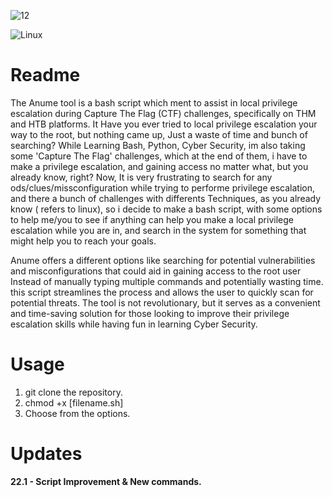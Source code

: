 ![12](https://user-images.githubusercontent.com/90532971/213889143-29978dbf-d46c-4a85-a33b-7c410daa7f19.png)

![Linux](https://img.shields.io/badge/Linux-FCC624?style=for-the-badge&logo=linux&logoColor=black)
# Readme

The Anume tool is a bash script which ment to assist in local privilege escalation during Capture The Flag (CTF) challenges, specifically on THM and HTB platforms. It
Have you ever tried to local privilege escalation your way to the root, but nothing came up, Just a waste of time and bunch of searching? While Learning Bash, Python, Cyber Security, im also taking some 'Capture The Flag' challenges, which at the end of them, i have to make a privilege escalation, and gaining access no matter what, but you already know, right? Now, It is very frustrating to search for any ods/clues/missconfiguration while trying to performe privilege escalation, and there a bunch of  challenges with differents Techniques, as you already know ( refers to linux), so i decide to make a bash script, with some options to help me/you to see if anything can help you make a local privilege escalation while you are in, and search in the system for something that might help you to reach your goals.

Anume offers a different options like searching for potential vulnerabilities and misconfigurations that could aid in gaining access to the root user Instead of manually typing multiple commands and potentially wasting time. this script streamlines the process and allows the user to quickly scan for potential threats. The tool is not revolutionary, but it serves as a convenient and time-saving solution for those looking to improve their privilege escalation skills while having fun in learning Cyber Security.

# Usage
1. git clone the repository.
2. chmod +x [filename.sh]
3. Choose from the options.

# Updates
<b>22.1 - Script Improvement & New commands.</b>
